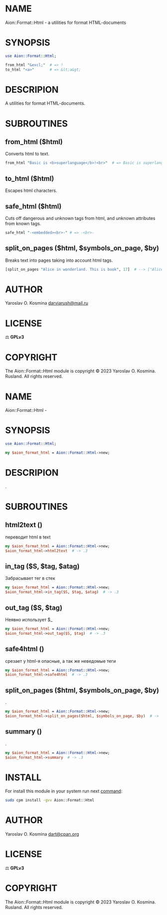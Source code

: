 # NAME

Aion::Format::Html - a utilities for format HTML-documents

# SYNOPSIS

```perl
use Aion::Format::Html;

from_html "&excl;"  # => !
to_html "<a>"       # => &lt;a&gt;
```

# DESCRIPION

A utilities for format HTML-documents.

# SUBROUTINES

## from_html ($html)

Converts html to text.

```perl
from_html "Basic is <b>superlanguage</b>!<br>"  # => Basic is superlanguage!\n
```

## to_html ($html)

Escapes html characters.

## safe_html ($html)

Cuts off dangerous and unknown tags from html, and unknown attributes from known tags.

```perl
safe_html "-<embedded><br>-" # => -<br>-
```

## split_on_pages ($html, $symbols_on_page, $by)

Breaks text into pages taking into account html tags.

```perl
[split_on_pages "Alice in wonderland. This is book", 17]  # --> ["Alice in wonderland. ", "This is book"]
```

# AUTHOR

Yaroslav O. Kosmina [darviarush@mail.ru](mailto:darviarush@mail.ru)

# LICENSE

⚖ **GPLv3**

# COPYRIGHT

The Aion::Format::Html module is copyright © 2023 Yaroslav O. Kosmina. Rusland. All rights reserved.
# NAME

Aion::Format::Html - 

# SYNOPSIS

```perl
use Aion::Format::Html;

my $aion_format_html = Aion::Format::Html->new;
```

# DESCRIPION

.

# SUBROUTINES

## html2text ()

переводит html в text

```perl
my $aion_format_html = Aion::Format::Html->new;
$aion_format_html->html2text  # -> .3
```

## in_tag ($S, $tag, $atag)

Забрасывает тег в стек

```perl
my $aion_format_html = Aion::Format::Html->new;
$aion_format_html->in_tag($S, $tag, $atag)  # -> .3
```

## out_tag ($S, $tag)

Неявно использует $_

```perl
my $aion_format_html = Aion::Format::Html->new;
$aion_format_html->out_tag($S, $tag)  # -> .3
```

## safe4html ()

срезает у html-я опасные, а так же неведомые теги

```perl
my $aion_format_html = Aion::Format::Html->new;
$aion_format_html->safe4html  # -> .3
```

## split_on_pages ($html, $symbols_on_page, $by)

.

```perl
my $aion_format_html = Aion::Format::Html->new;
$aion_format_html->split_on_pages($html, $symbols_on_page, $by)  # -> .3
```

## summary ()

.

```perl
my $aion_format_html = Aion::Format::Html->new;
$aion_format_html->summary  # -> .3
```

# INSTALL

For install this module in your system run next [command](https://metacpan.org/pod/App::cpm):

```sh
sudo cpm install -gvv Aion::Format::Html
```

# AUTHOR

Yaroslav O. Kosmina [dart@cpan.org](mailto:dart@cpan.org)

# LICENSE

⚖ **GPLv3**

# COPYRIGHT

The Aion::Format::Html module is copyright © 2023 Yaroslav O. Kosmina. Rusland. All rights reserved.
